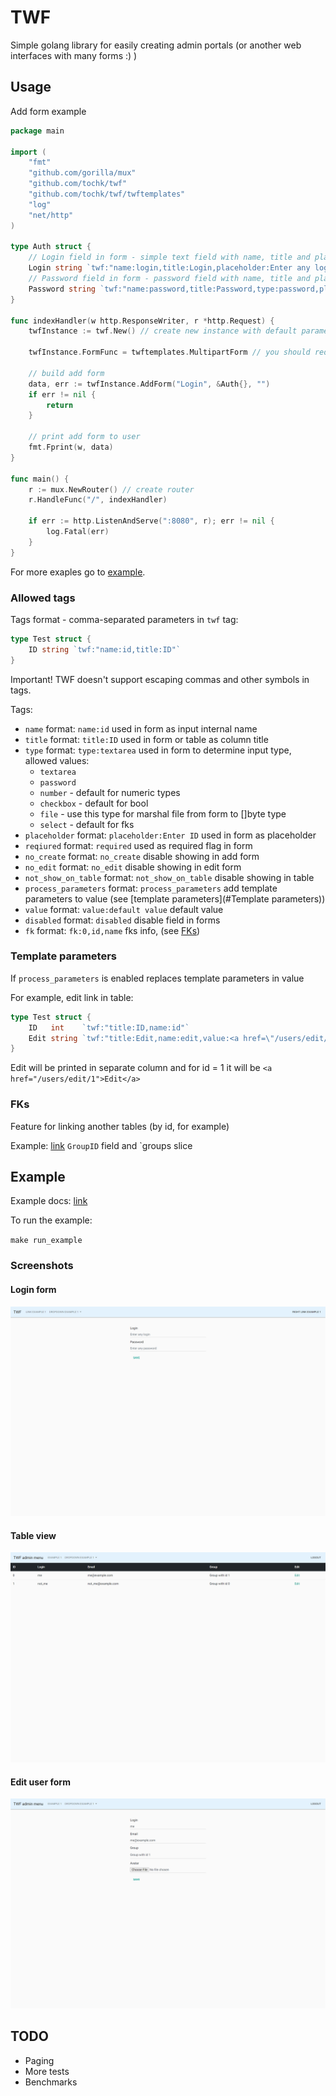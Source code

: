 # TWF

Simple golang library for easily creating admin portals (or another web interfaces with many forms :)  )

## Usage

Add form example

```go
package main

import (
	"fmt"
	"github.com/gorilla/mux"
	"github.com/tochk/twf"
	"github.com/tochk/twf/twftemplates"
	"log"
	"net/http"
)

type Auth struct {
	// Login field in form - simple text field with name, title and placeholder described below
	Login string `twf:"name:login,title:Login,placeholder:Enter any login"`
	// Password field in form - password field with name, title and placeholder described below
	Password string `twf:"name:password,title:Password,type:password,placeholder:Enter any password"`
}

func indexHandler(w http.ResponseWriter, r *http.Request) {
	twfInstance := twf.New() // create new instance with default parameters

	twfInstance.FormFunc = twftemplates.MultipartForm // you should redefine twf.FormFunc to twftemplates.MultipartForm if you need to use file upload in forms

	// build add form
	data, err := twfInstance.AddForm("Login", &Auth{}, "")
	if err != nil {
		return
	}

	// print add form to user
	fmt.Fprint(w, data)
}

func main() {
	r := mux.NewRouter() // create router
	r.HandleFunc("/", indexHandler)

	if err := http.ListenAndServe(":8080", r); err != nil {
		log.Fatal(err)
	}
}
```

For more exaples go to [example](examples).

### Allowed tags

Tags format - comma-separated parameters in `twf` tag:

```go
type Test struct {
	ID string `twf:"name:id,title:ID"`
}
```

Important! TWF doesn't support escaping commas and other symbols in tags.

Tags:

- `name` format: `name:id` used in form as input internal name
- `title` format: `title:ID` used in form or table as column title
- `type` format: `type:textarea` used in form to determine input type, allowed values:
    - `textarea`
    - `password`
    - `number` - default for numeric types
    - `checkbox` - default for bool
    - `file` - use this type for marshal file from form to []byte type
    - `select` - default for fks
- `placeholder` format: `placeholder:Enter ID` used in form as placeholder
- `reqiured` format: `required` used as required flag in form
- `no_create` format: `no_create` disable showing in add form
- `no_edit` format: `no_edit` disable showing in edit form
- `not_show_on_table` format: `not_show_on_table` disable showing in table
- `process_parameters` format: `process_parameters` add template parameters to value (see [template parameters](#Template parameters))
- `value` format: `value:default value` default value
- `disabled` format: `disabled` disable field in forms
- `fk` format: `fk:0,id,name` fks info, (see [FKs](#FKs))

### Template parameters

If `process_parameters` is enabled replaces template parameters in value

For example, edit link in table: 

```go
type Test struct {
	ID   int    `twf:"title:ID,name:id"`
	Edit string `twf:"title:Edit,name:edit,value:<a href=\"/users/edit/{id}\">Edit</a>,no_create,no_edit,process_parameters"`
}
```

Edit will be printed in separate column and for id = 1 it will be `<a href="/users/edit/1">Edit</a>`

### FKs

Feature for linking another tables (by id, for example)

Example: [link](examples/users_page.go) `GroupID` field and `groups slice

## Example

Example docs: [link](examples/README.md)

To run the example:

`make run_example`

### Screenshots

#### Login form

![Add form](docs/images/add_form.png)

#### Table view

![Add form](docs/images/table.png)

#### Edit user form

![Add form](docs/images/edit_form.png)

## TODO

- Paging
- More tests
- Benchmarks
